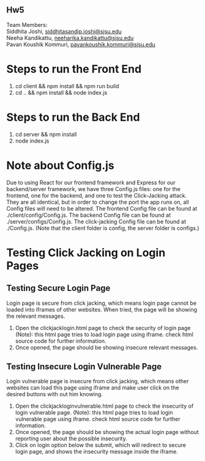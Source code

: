 ## Hw5
Team Members: <br />
Siddhita Joshi, siddhitasandip.joshi@sjsu.edu <br />
Neeha Kandikattu, neeharika.kandikattu@sjsu.edu <br />
Pavan Koushik Kommuri, pavankoushik.kommuri@sjsu.edu

# Steps to run the Front End
1. cd client && npm install && npm run build
2. cd .. && npm install &&  node index.js

# Steps to run the Back End
1. cd server && npm install
2. node index.js

# Note about Config.js

Due to using React for our frontend framework and Express for our backend/server framework, we have three Config.js files: one for the frontend, one for the backend, and one to test the Click-Jacking attack. They are all identical, but in order to change the port the app runs on, all Config files will need to be altered. The frontend Config file can be found at ./client/config/Config.js. The backend Config file can be found at ./server/configs/Config.js. The click-jacking Config file can be found at ./Config.js. (Note that the client folder is config, the server folder is configs.)

# Testing Click Jacking on Login Pages

## Testing Secure Login Page

Login page is secure from click jacking, which means login page cannot be loaded into iframes of other websites. When tried, the page will be showing the relevant messages.

1. Open the clickjacklogin.html page to check the security of login page
(Note): this html page tries to load login page using iframe. check html source code for further information.
2. Once opened, the page should be showing insecure relevant messages.

## Testing Insecure Login Vulnerable Page
Login vulnerable page is insecure from click jacking, which means other websites can load this page using iframe and make user click on the desired buttons with out him knowing.

1. Open the clickjackloginvulnerable.html page to check the insecurity of login vulnerable page.
(Note): this html page tries to load login vulnerable page using iframe. check html source code for further information.
2. Once opened, the page should be showing the actual login page without reporting user about the possible insecurity.
3. Click on login option below the submit, which will redirect to secure login page, and shows the insecurity message inside the iframe.
